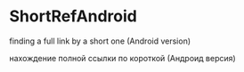# ShortRefAndroid

finding a full link by a short one (Android version)

нахождение полной ссылки по короткой (Андроид версия)
